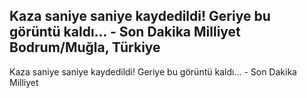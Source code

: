  Kaza saniye saniye kaydedildi! Geriye bu görüntü kaldı... - Son Dakika Milliyet
Bodrum/Muğla, Türkiye
----------------------------
 Kaza saniye saniye kaydedildi! Geriye bu görüntü kaldı... - Son Dakika Milliyet 